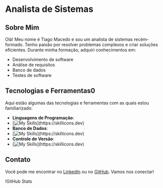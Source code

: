 # Analista de Sistemas

## Sobre Mim
Olá! Meu nome é Tiago Macedo e sou um analista de sistemas recém-formado. Tenho paixão por resolver problemas complexos e criar soluções eficientes. Durante minha formação, adquiri conhecimentos em:

- Desenvolvimento de software
- Análise de requisitos
- Banco de dados
- Testes de software

## Tecnologias e Ferramentas0
Aqui estão algumas das tecnologias e ferramentas com as quais estou familiarizado:

- **Linguagens de Programação**:
- [![My Skills](https://skillicons.dev/icons?i=js,html,css,java,)](https://skillicons.dev)
- **Banco de Dados**:
- [![My Skills](https://skillicons.dev/icons?i=,mysql,)](https://skillicons.dev)
- **Controle de Versão**:
- [![My Skills](https://skillicons.dev/icons?i=,git,)](https://skillicons.dev)

## Contato
Você pode me encontrar no [LinkedIn](https://www.linkedin.com/in/tiago-macedo-545059167/) ou no [GitHub](https://github.com/TiagodMacedo). Vamos nos conectar!

!GitHub Stats
